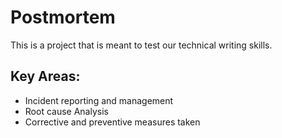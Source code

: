 # Postmortem

This is a project that is meant to test our technical writing skills.

## Key Areas:

* Incident reporting and management
* Root cause Analysis
* Corrective and preventive measures taken

